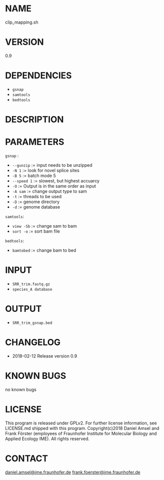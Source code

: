 # NAME
clip_mapping.sh
# VERSION
0.9
# DEPENDENCIES
- `gsnap`
- `samtools`
- `bedtools`
# DESCRIPTION
# PARAMETERS
`gsnap` :
- `--gunzip` := input needs to be unzipped
- `-N 1` := look for novel splice sites
- `-B 5` := batch mode 5
- `--speed 1` := slowest, but highest accuarcy
- `-O` := Output is in the same order as input
- `-A sam` := change output type to sam
- `-t` := threads to be used
- `-D` := genome directory
- `-d` := genome database

`samtools`:
- `view -Sb` := change sam to bam 
- `sort -o` := sort bam file

`bedtools`:
- `bamtobed` := change bam to bed
# INPUT
- `SRR_trim.fastq.gz`
- `species_A database`
# OUTPUT
- `SRR_trim_gsnap.bed`
# CHANGELOG
- 2018-02-12 Release version 0.9
# KNOWN BUGS
no known bugs
# LICENSE
This program is released under GPLv2. For further license information, see LICENSE.md shipped with this program.
Copyright(c)2018 Daniel Amsel and Frank Förster (employees of Fraunhofer Institute for Molecular Biology and Applied Ecology IME).
All rights reserved.
# CONTACT
daniel.amsel@ime.fraunhofer.de
frank.foerster@ime.fraunhofer.de
